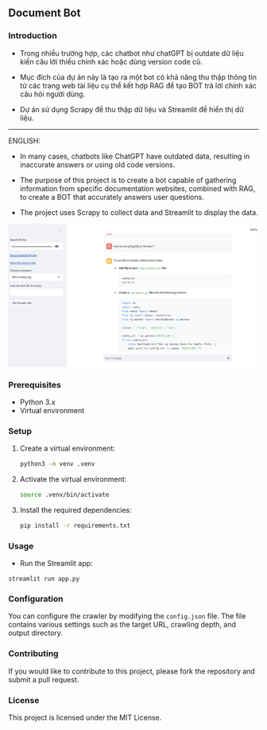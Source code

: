 ## Document Bot

### Introduction
- Trong nhiều trường hợp, các chatbot như chatGPT bị outdate dữ liệu kiến câu lời thiếu chính xác hoặc dùng version code cũ.

- Mục đích của dự án này là tạo ra một bot có khả năng thu thập thông tin từ các trang web tài liệu cụ thể kết hợp RAG để tạo BOT trả lời chính xác câu hỏi người dùng.

- Dự án sử dụng Scrapy để thu thập dữ liệu và Streamlit để hiển thị dữ liệu.

---
ENGLISH:
- In many cases, chatbots like ChatGPT have outdated data, resulting in inaccurate answers or using old code versions.

- The purpose of this project is to create a bot capable of gathering information from specific documentation websites, combined with RAG, to create a BOT that accurately answers user questions.

- The project uses Scrapy to collect data and Streamlit to display the data.

![alt text](<screenshot.png>)

### Prerequisites
- Python 3.x
- Virtual environment

### Setup

1. Create a virtual environment:
    ```sh
    python3 -m venv .venv
    ```

2. Activate the virtual environment:
    ```sh
    source .venv/bin/activate
    ```

3. Install the required dependencies:
    ```sh
    pip install -r requirements.txt
    ```


### Usage

- Run the Streamlit app:
```
streamlit run app.py
```

### Configuration

You can configure the crawler by modifying the `config.json` file. The file contains various settings such as the target URL, crawling depth, and output directory.

### Contributing

If you would like to contribute to this project, please fork the repository and submit a pull request.

### License

This project is licensed under the MIT License.

